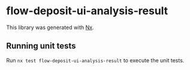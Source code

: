 # flow-deposit-ui-analysis-result

This library was generated with [Nx](https://nx.dev).

## Running unit tests

Run `nx test flow-deposit-ui-analysis-result` to execute the unit tests.
